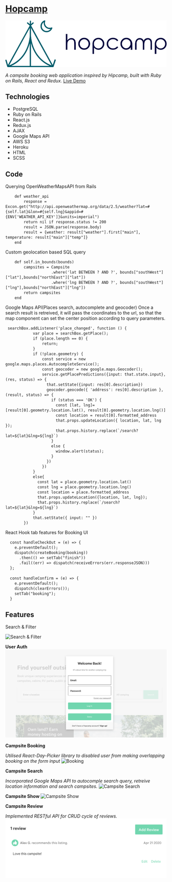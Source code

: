  # [Hopcamp](https://hopcamp.herokuapp.com) 
![logp](./app/assets/images/logo.jpg)

*A campsite booking web application inspired by Hipcamp, built with Ruby on Rails, React and Redux.*
[Live Demo](https://hopcamp.herokuapp.com) 

## Technologies

* PostgreSQL
* Ruby on Rails
* React.js
* Redux.js
* AJAX
* Google Maps API
* AWS S3
* Heroku
* HTML
* SCSS

## Code
Querying OpenWeatherMapsAPI from Rails 
```
    def weather_api
        response = Excon.get("http://api.openweathermap.org/data/2.5/weather?lat=#{self.lat}&lon=#{self.lng}&appid=#{ENV['WEATHER_API_KEY']}&units=imperial")
        return nil if response.status != 200
        result = JSON.parse(response.body)
        result = {weather: result["weather"].first["main"], temperature: result["main"]["temp"]}
    end
```
Custom geolocation based SQL query
```
    def self.in_bounds(bounds)
        campsites = Campsite
                    .where('lat BETWEEN ? AND ?', bounds["southWest"]["lat"],bounds["northEast"]["lat"])
                    .where('lng BETWEEN ? AND ?', bounds["southWest"]["lng"],bounds["northEast"]["lng"])
        return campsites
    end
```
Google Maps API(Places search, autocomplete and geocoder)
Once a search result is retreived, it will pass the coordinates to the url, so that the map component can set the center position according to query parameters.
```
 searchBox.addListener('place_changed', function () {
            var place = searchBox.getPlace();
            if (place.length == 0) {
                return;
            }
            if (!place.geometry) {
                const service = new google.maps.places.AutocompleteService();
                const geocoder = new google.maps.Geocoder();
                service.getPlacePredictions({input: that.state.input}, (res, status) => {
                  that.setState({input: res[0].description})
                  geocoder.geocode({ 'address': res[0].description }, (result, status) => {
                    if (status === 'OK') {
                      const [lat, lng]= [result[0].geometry.location.lat(), result[0].geometry.location.lng()]
                      const location = result[0].formatted_address
                      that.props.updateLocation({ location, lat, lng });
                      that.props.history.replace(`/search?lat=${lat}&lng=${lng}`)
                    }
                    else {
                      window.alert(status);
                    }
                  })
                })
            }
            else{
              const lat = place.geometry.location.lat()
              const lng = place.geometry.location.lng()
              const location = place.formatted_address
              that.props.updateLocation({location, lat, lng});
              that.props.history.replace(`/search?lat=${lat}&lng=${lng}`)
            }
            that.setState({ input: "" })
        })
```
React Hook tab features for Booking UI
```
  const handleCheckOut = (e) => {
    e.preventDefault();
    dispatch(createBooking(booking))
      .then(() => setTab("finish"))
      .fail((err) => dispatch(receiveErrors(err.responseJSON)))
  };

  const handleConfirm = (e) => {
    e.preventDefault();
    dispatch(clearErrors());
    setTab("booking");
  }
```
## Features
Search & Filter 

![Search & Filter](./app/assets/images/hopcamp2.gif)

**User Auth**
![User Auth](./app/assets/images/user_auth.png)

**Campsite Booking**

*Utilised React-Day-Picker library to disabled user from making overlapping booking on the form input*
![Booking](./app/assets/images/booking.gif)

**Campsite Search**

*Incorporated Google Maps API to autocomple search query, retreive location information and search campsites.*
![Campsite Search](./app/assets/images/campsite_search.png)

**Campsite Show**
![Campsite Show](./app/assets/images/campsite_show.png)

**Campsite Review**

*Implemented RESTful API for CRUD cycle of reviews.* 
![Campsite Review](./app/assets/images/campsite_review.png)




